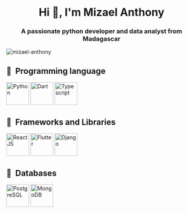 <h1 align="center">Hi 👋, I'm Mizael Anthony</h1>
<h3 align="center">A passionate python developer and data analyst from Madagascar</h3>

<p align="left"> <img src="https://komarev.com/ghpvc/?username=mizael-anthony&label=Profile%20views&color=0e75b6&style=flat" alt="mizael-anthony" /> </p>

<h2> 🚀 &nbsp;Programming language</h2>
<p align="left">
<img src="https://cdn.jsdelivr.net/gh/devicons/devicon/icons/python/python-original.svg"  alt="Python" width="60" height="60"/>
<img src="https://cdn.jsdelivr.net/gh/devicons/devicon/icons/dart/dart-original.svg"  alt="Dart" width="60" height="60"/>
<img src="https://cdn.jsdelivr.net/gh/devicons/devicon/icons/typescript/typescript-original.svg"  alt="Typescript" width="60" height="60"/>
</p>

<h2> 🚀 &nbsp;Frameworks and Libraries</h2>
<p align="left">
<img src="https://cdn.jsdelivr.net/gh/devicons/devicon/icons/react/react-original.svg" alt="ReactJS" width="60" height="60" />
<img src="https://cdn.jsdelivr.net/gh/devicons/devicon/icons/flutter/flutter-original.svg" alt="Flutter"  width="60" height="60" />
<img src="https://cdn.jsdelivr.net/gh/devicons/devicon/icons/django/django-plain.svg" alt="Django" width="60" height="60" />
</p>

<h2> 🚀 &nbsp;Databases</h2>
<p align="left">
<img src="https://cdn.jsdelivr.net/gh/devicons/devicon/icons/postgresql/postgresql-original.svg" alt="PostgreSQL"  width="60" height="60" />
<img src="https://cdn.jsdelivr.net/gh/devicons/devicon/icons/mongodb/mongodb-original.svg" alt="MongoDB"  width="60" height="60" />
</p>
